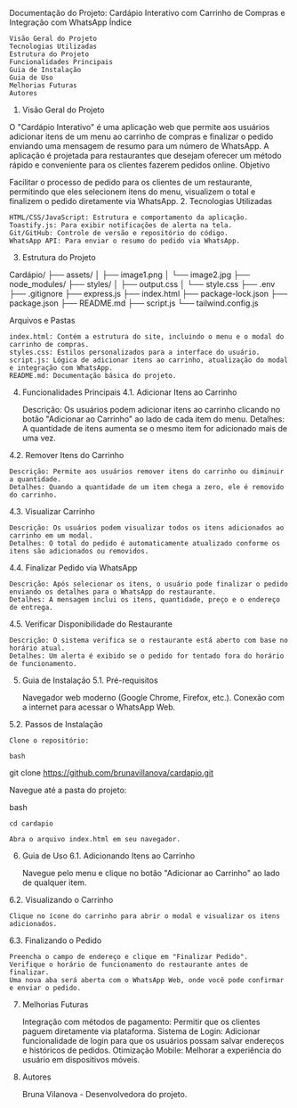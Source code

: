 Documentação do Projeto: Cardápio Interativo com Carrinho de Compras e Integração com WhatsApp
Índice

    Visão Geral do Projeto
    Tecnologias Utilizadas
    Estrutura do Projeto
    Funcionalidades Principais
    Guia de Instalação
    Guia de Uso
    Melhorias Futuras
    Autores

1. Visão Geral do Projeto

O "Cardápio Interativo" é uma aplicação web que permite aos usuários adicionar itens de um menu ao carrinho de compras e finalizar o pedido enviando uma mensagem de resumo para um número de WhatsApp. A aplicação é projetada para restaurantes que desejam oferecer um método rápido e conveniente para os clientes fazerem pedidos online.
Objetivo

Facilitar o processo de pedido para os clientes de um restaurante, permitindo que eles selecionem itens do menu, visualizem o total e finalizem o pedido diretamente via WhatsApp.
2. Tecnologias Utilizadas

    HTML/CSS/JavaScript: Estrutura e comportamento da aplicação.
    Toastify.js: Para exibir notificações de alerta na tela.
    Git/GitHub: Controle de versão e repositório do código.
    WhatsApp API: Para enviar o resumo do pedido via WhatsApp.

3. Estrutura do Projeto

Cardápio/
├── assets/ 
│   ├── image1.png
│   └── image2.jpg
├── node_modules/
├── styles/
│   ├── output.css
│   └── style.css
├── .env
├── .gitignore
├── express.js
├── index.html
├── package-lock.json
├── package.json
├── README.md
├── script.js
└── tailwind.config.js


Arquivos e Pastas

    index.html: Contém a estrutura do site, incluindo o menu e o modal do carrinho de compras.
    styles.css: Estilos personalizados para a interface do usuário.
    script.js: Lógica de adicionar itens ao carrinho, atualização do modal e integração com WhatsApp.
    README.md: Documentação básica do projeto.

4. Funcionalidades Principais
4.1. Adicionar Itens ao Carrinho

    Descrição: Os usuários podem adicionar itens ao carrinho clicando no botão "Adicionar ao Carrinho" ao lado de cada item do menu.
    Detalhes: A quantidade de itens aumenta se o mesmo item for adicionado mais de uma vez.

4.2. Remover Itens do Carrinho

    Descrição: Permite aos usuários remover itens do carrinho ou diminuir a quantidade.
    Detalhes: Quando a quantidade de um item chega a zero, ele é removido do carrinho.

4.3. Visualizar Carrinho

    Descrição: Os usuários podem visualizar todos os itens adicionados ao carrinho em um modal.
    Detalhes: O total do pedido é automaticamente atualizado conforme os itens são adicionados ou removidos.

4.4. Finalizar Pedido via WhatsApp

    Descrição: Após selecionar os itens, o usuário pode finalizar o pedido enviando os detalhes para o WhatsApp do restaurante.
    Detalhes: A mensagem inclui os itens, quantidade, preço e o endereço de entrega.

4.5. Verificar Disponibilidade do Restaurante

    Descrição: O sistema verifica se o restaurante está aberto com base no horário atual.
    Detalhes: Um alerta é exibido se o pedido for tentado fora do horário de funcionamento.

5. Guia de Instalação
5.1. Pré-requisitos

    Navegador web moderno (Google Chrome, Firefox, etc.).
    Conexão com a internet para acessar o WhatsApp Web.

5.2. Passos de Instalação

    Clone o repositório:

    bash

git clone https://github.com/brunavillanova/cardapio.git

Navegue até a pasta do projeto:

bash

    cd cardapio

    Abra o arquivo index.html em seu navegador.

6. Guia de Uso
6.1. Adicionando Itens ao Carrinho

    Navegue pelo menu e clique no botão "Adicionar ao Carrinho" ao lado de qualquer item.

6.2. Visualizando o Carrinho

    Clique no ícone do carrinho para abrir o modal e visualizar os itens adicionados.

6.3. Finalizando o Pedido

    Preencha o campo de endereço e clique em "Finalizar Pedido".
    Verifique o horário de funcionamento do restaurante antes de finalizar.
    Uma nova aba será aberta com o WhatsApp Web, onde você pode confirmar e enviar o pedido.

7. Melhorias Futuras

    Integração com métodos de pagamento: Permitir que os clientes paguem diretamente via plataforma.
    Sistema de Login: Adicionar funcionalidade de login para que os usuários possam salvar endereços e históricos de pedidos.
    Otimização Mobile: Melhorar a experiência do usuário em dispositivos móveis.

8. Autores

    Bruna Vilanova - Desenvolvedora do projeto.
